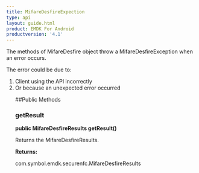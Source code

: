 ```yaml
---
title: MifareDesfireExpection
type: api
layout: guide.html
product: EMDK For Android
productversion: '4.1'
---
```



The methods of MifareDesfire object throw a MifareDesfireException when an error
 occurs.

 The error could be due to:
 <ol>
 <li>Client using the API incorrectly
 <li>Or because an unexpected error occurred

##Public Methods

### getResult

**public MifareDesfireResults getResult()**

Returns the MifareDesfireResults.

**Returns:**

com.symbol.emdk.securenfc.MifareDesfireResults












